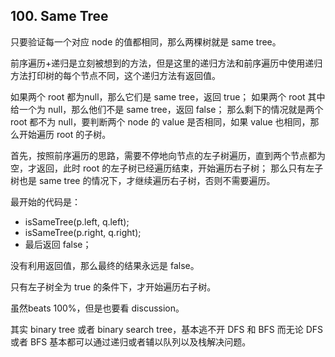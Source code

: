 ## 100. Same Tree
只要验证每一个对应 node 的值都相同，那么两棵树就是 same tree。

前序遍历+递归是立刻被想到的方法，但是这里的递归方法和前序遍历中使用递归方法打印树的每个节点不同，这个递归方法有返回值。

如果两个 root 都为null，那么它们是 same tree，返回 true；
如果两个 root 其中给一个为 null，那么他们不是 same tree，返回 false；
那么剩下的情况就是两个 root 都不为 null，要判断两个 node 的 value 是否相同，如果 value 也相同，那么开始遍历 root 的子树。

首先，按照前序遍历的思路，需要不停地向节点的左子树遍历，直到两个节点都为空，才返回，此时 root 的左子树已经遍历结束，开始遍历右子树；
那么只有左子树也是 same tree 的情况下，才继续遍历右子树，否则不需要遍历。

最开始的代码是：

+ isSameTree(p.left, q.left); 
+ isSameTree(p.right, q.right); 
+ 最后返回 false；

没有利用返回值，那么最终的结果永远是 false。

只有左子树全为 true 的条件下，才开始遍历右子树。


虽然beats 100%，但是也要看 discussion。

其实 binary tree 或者 binary search tree，基本逃不开 DFS 和 BFS
而无论 DFS 或者 BFS 基本都可以通过递归或者辅以队列以及栈解决问题。

